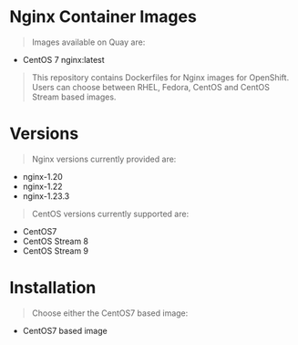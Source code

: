 #  Nginx Container Images
> Images available on Quay are:
* CentOS 7 nginx:latest
> This repository contains Dockerfiles for Nginx images for OpenShift. Users can choose between RHEL, Fedora, CentOS and CentOS Stream based images.
#  Versions
> Nginx versions currently provided are:
* nginx-1.20
* nginx-1.22
* nginx-1.23.3
> CentOS versions currently supported are:
* CentOS7
* CentOS Stream 8
* CentOS Stream 9
# Installation
>Choose either the CentOS7 based image:
* CentOS7 based image
